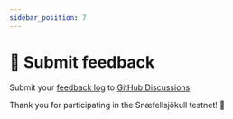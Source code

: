 ```yaml
---
sidebar_position: 7
---
```


# 📝 Submit feedback

Submit your [feedback log](/docs/alpha-1-testnet/start-here#create-a-feedback-log) to [GitHub Discussions](https://github.com/orgs/taikoxyz/discussions).

Thank you for participating in the Snæfellsjökull testnet! 🌋

